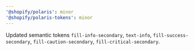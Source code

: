 ```yaml
---
'@shopify/polaris': minor
'@shopify/polaris-tokens': minor
---
```


Updated semantic tokens `fill-info-secondary`, `text-info`, `fill-success-secondary`, `fill-caution-secondary`, `fill-critical-secondary`.
